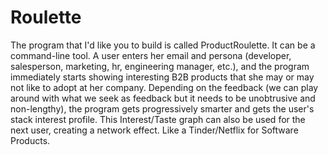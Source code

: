 # Roulette
The program that I'd like you to build is called ProductRoulette. It can be a command-line tool. A user enters her email and persona (developer, salesperson, marketing, hr, engineering manager, etc.), and the program immediately starts showing interesting B2B products that she may or may not like to adopt at her company. Depending on the feedback (we can play around with what we seek as feedback but it needs to be unobtrusive and non-lengthy), the program gets progressively smarter and gets the user's stack interest profile. This Interest/Taste graph can also be used for the next user, creating a network effect. Like a Tinder/Netflix for Software Products.
